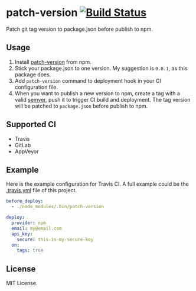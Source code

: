# patch-version [![Build Status](https://travis-ci.org/lijunle/npm-patch-version.svg?branch=master)](https://travis-ci.org/lijunle/npm-patch-version)

Patch git tag version to package.json before publish to npm.

## Usage

1. Install [patch-version](https://www.npmjs.com/package/patch-version) from npm.
2. Stick your package.json to one version. My suggestion is `0.0.1`, as this package does.
3. Add `patch-version` command to deployment hook in your CI configuration file.
4. When you want to publish a new version to npm, create a tag with a valid [semver](http://semver.org/), push it to trigger CI build and deployment. The tag version will be patched to `package.json` before publish to npm.

## Supported CI

- Travis
- GitLab
- AppVeyor

## Example

Here is the example configuration for Travis CI. A full example could be the [.travis.yml](https://github.com/lijunle/npm-patch-version/blob/master/.travis.yml) file of this project.

```yaml
before_deploy:
  - ./node_modules/.bin/patch-version

deploy:
  provider: npm
  email: my@email.com
  api_key:
    secure: this-is-my-secure-key
  on:
    tags: true
```

## License

MIT License.
